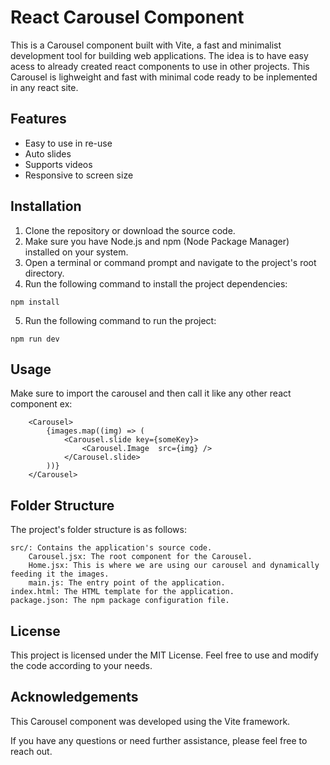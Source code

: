 # React Carousel Component

This is a Carousel component built with Vite, a fast and minimalist development tool for building web applications. The idea is to have easy acess to already created react components to use in other projects. This Carousel is lighweight and fast with minimal code ready to be inplemented in any react site.

## Features

- Easy to use in re-use
- Auto slides 
- Supports videos
- Responsive to screen size 

## Installation

1. Clone the repository or download the source code.
2. Make sure you have Node.js and npm (Node Package Manager) installed on your system.
3. Open a terminal or command prompt and navigate to the project's root directory.
4. Run the following command to install the project dependencies:

```shell
npm install

```

5. Run the following command to run the project:

```shell
npm run dev
```
## Usage

Make sure to import the carousel and then call it like any other react component
ex:
```react
    <Carousel>
        {images.map((img) => (
            <Carousel.slide key={someKey}>
                <Carousel.Image  src={img} />
            </Carousel.slide>
        ))}
    </Carousel>
```



## Folder Structure

The project's folder structure is as follows:

    src/: Contains the application's source code.
        Carousel.jsx: The root component for the Carousel.
        Home.jsx: This is where we are using our carousel and dynamically feeding it the images.
        main.js: The entry point of the application.
    index.html: The HTML template for the application.
    package.json: The npm package configuration file.

## License

This project is licensed under the MIT License. Feel free to use and modify the code according to your needs.


## Acknowledgements

This Carousel component was developed using the Vite framework.

If you have any questions or need further assistance, please feel free to reach out.
